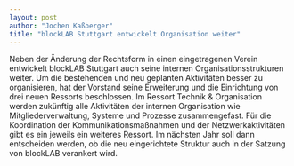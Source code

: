 ```yaml
---
layout: post
author: "Jochen Kaßberger"
title: "blockLAB Stuttgart entwickelt Organisation weiter"
---
```


Neben der Änderung der Rechtsform in einen eingetragenen Verein entwickelt blockLAB Stuttgart auch seine internen Organisationsstrukturen weiter. Um die bestehenden und neu geplanten Aktivitäten besser zu organisieren, hat der Vorstand seine Erweiterung und die Einrichtung von drei neuen Ressorts beschlossen. Im Ressort Technik & Organisation werden zukünftig alle Aktivitäten der internen Organisation wie Mitgliederverwaltung, Systeme und Prozesse zusammengefast. Für die Koordination der Kommunikationsmaßnahmen und der Netzwerkaktivitäten gibt es ein jeweils ein weiteres Ressort. Im nächsten Jahr soll dann entscheiden werden, ob die neu eingerichtete Struktur auch in der Satzung von blockLAB verankert wird.
